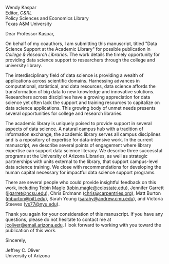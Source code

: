 Wendy Kaspar  
Editor, _C&RL_  
Policy Sciences and Economics Library  
Texas A&M University  

Dear Professor Kaspar,  

On behalf of my coauthors, I am submitting this manuscript, titled "Data Science Support at the Academic Library" for possible publication in _College & Research Libraries_. The work details the timely opportunity for providing data science support to researchers through the college and university library.

The interdisciplinary field of data science is providing a wealth of applications across scientific domains. Harnessing advances in computational, statistical, and data resources, data science affords the transformation of big data to new knowledge and innovative solutions. Researchers across disciplines have a growing appreciation for data science yet often lack the support and training resources to capitalize on data science applications. This growing body of unmet needs presents several opportunities for college and research libraries.

The academic library is uniquely poised to provide support in several aspects of data science. A natural campus hub with a tradition of information exchange, the academic library serves all campus disciplines and is a repository of expertise for data-intensive work. In the current manuscript, we describe several points of engagement where library expertise can support data science literacy. We describe three successful programs at the University of Arizona Libraries, as well as strategic partnerships with units external to the library, that support campus-level data science training. We close with recommendations for developing the human capital necessary for impactful data science support programs.

There are several people who could provide insightful feedback on this work, including Tobin Magle (tobin.magle@colostate.edu), Jennifer Garrett (jigarret@ncsu.edu), Chris Erdmann (chris@carpentries.org), Matt Burton (mburton@pitt.edu), Sarah Young (sarahy@andrew.cmu.edu), and Victoria Steeves (vs77@nyu.edu).

Thank you again for your consideration of this manuscript. If you have any questions, please do not hesitate to contact me at jcoliver@email.arizona.edu. I look forward to working with you toward the publication of this work.

Sincerely,



Jeffrey C. Oliver  
University of Arizona
